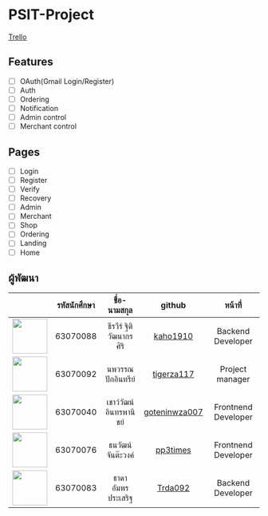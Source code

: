 # PSIT-Project

[Trello](https://trello.com/b/HdKdJiv1/workflow)

## Features

- [ ] OAuth(Gmail Login/Register)
- [ ] Auth
- [ ] Ordering
- [ ] Notification
- [ ] Admin control
- [ ] Merchant control

## Pages

- [ ] Login
- [ ] Register
- [ ] Verify
- [ ] Recovery
- [ ] Admin
- [ ] Merchant
- [ ] Shop
- [ ] Ordering
- [ ] Landing
- [ ] Home

## ผู้พัฒนา

| | รหัสนักศึกษา | ชื่อ-นามสกุล | github | หน้าที่ |
| :---: | :---: | :---: | :---: | :---: |
| <img src="https://avatars3.githubusercontent.com/u/51158745" width="70"> | 63070088 | ธีรวีร์ ฐิติวัฒนากรศิริ | [kaho1910](https://github.com/kaho1910) | Backend Developer |
| <img src="https://avatars3.githubusercontent.com/u/13928985" width="70"> | 63070092 | นพวรรณ ปักอินทรีย์ | [tigerza117](https://github.com/tigerza117) | Project manager |
| <img src="https://avatars3.githubusercontent.com/u/73677460" width="70"> | 63070040 | เชาว์วัฒน์ อินทรพานิชย์ | [goteninwza007](https://github.com/goteninwza007) | Frontnend Developer |
| <img src="https://avatars3.githubusercontent.com/u/73677600" width="70"> | 63070076 | ธนวัฒน์ จันต๊ะวงค์ | [pp3times](https://github.com/pp3times) | Frontnend Developer |
| <img src="https://avatars3.githubusercontent.com/u/73659917" width="70"> | 63070083 | ธาดา อัมพรประเสริฐ | [Trda092](https://github.com/Trda092) | Backend Developer |
